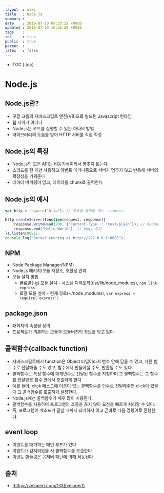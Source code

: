 ```yaml
---
layout  : wiki
title   : Node.js
summary : 
date    : 2019-07-10 09:25:22 +0900
updated : 2019-07-10 10:36:29 +0900
tags    : 
toc     : true
public  : true
parent  : 
latex   : false
---
```

* TOC
{:toc}

# Node.js

## Node.js란?

* 구글 크롬의 자바스크립트 엔진(V8)으로 빌드된 Javascript 런타임
* 웹 서버가 아니다
* Node.js는 코드를 실행할 수 있는 하나의 방법
* 라이브러리의 도움을 받아 HTTP 서버를 직접 작성

## Node.js의 특징

* Node.js의 모든 API는 비동기식이라서 멈추지 않는다
* 스레드를 한 개만 사용하고 이벤트 매커니즘으로 서버가 멈추지 않고 반응해 서버의 확장성을 키워준다
* 데이터 버퍼링이 없고, 데이터를 chunk로 출력한다

## Node.js의 예시

```javascript
var http = require("http"); // 모듈을 불러올 때는  require

http.createServer(function(request, response){
    response.writeHead(200, {'Content-Type' : 'text/plain'}); // header 설정
    response.end("Hello World"); // body 설정
}).listen(8081);
console.log("Server running at http://127.0.0.1:8081");
```
## NPM

* Node Package Manager(NPM)
* Node.js 패키지/모듈 저장소, 호환성 관리
* 모듈 설치 방법
    * 글로벌(-g) 모듈 설치 - 시스템 디렉토리(usr/lib/node_modules), `npm link express`
    * 로컬 모듈 설치 - 현재 경로(~/node_modules), `var express = require('express')`

## package.json

* 패키지의 속성을 정의
* 프로젝트가 의존하는 모듈과 모듈버전의 정보를 담고 있다

## 콜백함수(callback function)

* 자바스크립트에서 function은 Object 타입이라서 변수 안에 담을 수 있고, 다른 함수로 전달해줄 수도 있고, 함수에서 만들어질 수도, 반환될 수도 있다.
* 콜백함수는 특정 함수에 매개변수로 전달된 함수를 지칭하며 그 콜백함수는 그 함수를 전달받은 함수 안에서 호출되게 한다
* 예를 들어, click 메소드에 이름이 없는 콜백함수를 인수로 전달해주면 click이 있을 때 그 콜백함수를 호출하게 설정한다.
* Node.js에선 콜백함수가 매우 많이 사용된다.
* 콜백함수를 사용하여 프로그램의 흐름을 끊지 않아 요청을 빠르게 처리할 수 있다.
* 즉, 프로그램이 메소드가 끝날 때까지 대기하지 않고 곧바로 다음 명령어로 진행한다.

## event loop

* 이벤트를 대기하는 메인 루프가 있다
* 이벤트가 감지되었을 시 콜백함수를 호출한다
* 이벤트 핸들링은 옵저버 패턴에 의해 작동된다

## 출처

* [https://velopert.com/133](velopert)
